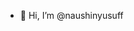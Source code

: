 - 👋 Hi, I’m @naushinyusuff


<!---
naushinyusuff/naushinyusuff is a ✨ special ✨ repository because its `README.md` (this file) appears on your GitHub profile.
You can click the Preview link to take a look at your changes.
--->
